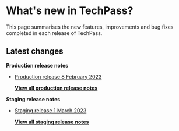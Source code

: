# What's new in TechPass?

This page summarises the new features, improvements and bug fixes completed in each release of TechPass.

## Latest changes

**Production release notes**
- [Production release 8 February 2023](whats-new/production-release-notes?id=production-release-8-march-2023)


  [**View all production release notes**](/whats-new/production-release-notes)

**Staging release notes**
- [Staging release 1 March 2023](whats-new/staging-release-notes?id=staging-release-1-march-2023)


  [**View all staging release notes**](/whats-new/staging-release-notes)
